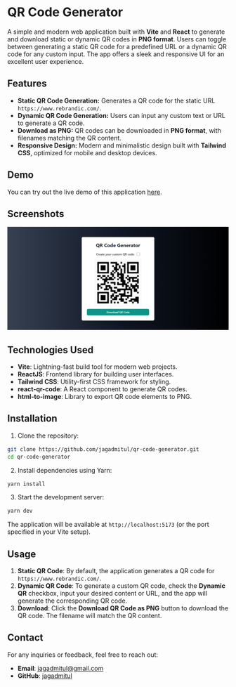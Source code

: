 # QR Code Generator

A simple and modern web application built with **Vite** and **React** to generate and download static or dynamic QR codes in **PNG format**. Users can toggle between generating a static QR code for a predefined URL or a dynamic QR code for any custom input. The app offers a sleek and responsive UI for an excellent user experience.

## Features

- **Static QR Code Generation:** Generates a QR code for the static URL `https://www.rebrandic.com/`.
- **Dynamic QR Code Generation:** Users can input any custom text or URL to generate a QR code.
- **Download as PNG:** QR codes can be downloaded in **PNG format**, with filenames matching the QR content.
- **Responsive Design:** Modern and minimalistic design built with **Tailwind CSS**, optimized for mobile and desktop devices.

## Demo

You can try out the live demo of this application [here](https://qr-code-generator-eight-olive.vercel.app/).

## Screenshots

![QR Code Generator](/public/qr-code-generator.png)

## Technologies Used

- **Vite**: Lightning-fast build tool for modern web projects.
- **ReactJS**: Frontend library for building user interfaces.
- **Tailwind CSS**: Utility-first CSS framework for styling.
- **react-qr-code**: A React component to generate QR codes.
- **html-to-image**: Library to export QR code elements to PNG.

## Installation

1. Clone the repository:

```bash
git clone https://github.com/jagadmitul/qr-code-generator.git
cd qr-code-generator
```

2. Install dependencies using Yarn:

```bash
yarn install
```

3. Start the development server:

```bash
yarn dev
```

The application will be available at `http://localhost:5173` (or the port specified in your Vite setup).

## Usage

1. **Static QR Code**: By default, the application generates a QR code for `https://www.rebrandic.com/`. 
2. **Dynamic QR Code**: To generate a custom QR code, check the **Dynamic QR** checkbox, input your desired content or URL, and the app will generate the corresponding QR code.
3. **Download**: Click the **Download QR Code as PNG** button to download the QR code. The filename will match the QR content.

## Contact

For any inquiries or feedback, feel free to reach out:

- **Email**: jagadmitul@gmail.com
- **GitHub**: [jagadmitul](https://github.com/jagadmitul)